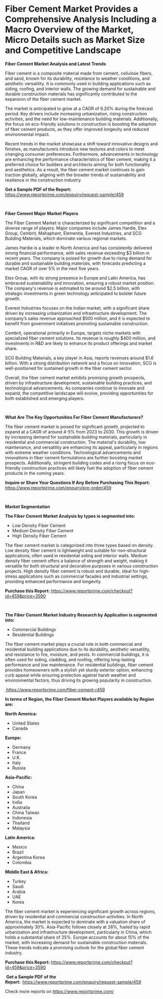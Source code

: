 <p><h1>Fiber Cement Market Provides a Comprehensive Analysis Including a Macro Overview of the Market, Micro Details such as Market Size and Competitive Landscape</h1></p><p><strong>Fiber Cement Market Analysis and Latest Trends</strong></p>
<p><p>Fiber cement is a composite material made from cement, cellulose fibers, and sand, known for its durability, resistance to weather conditions, and aesthetic versatility. It is commonly used in building applications such as siding, roofing, and interior walls. The growing demand for sustainable and durable construction materials has significantly contributed to the expansion of the fiber cement market.</p><p>The market is anticipated to grow at a CAGR of 6.20% during the forecast period. Key drivers include increasing urbanization, rising construction activities, and the need for low-maintenance building materials. Additionally, the focus on eco-friendly solutions in construction is boosting the adoption of fiber cement products, as they offer improved longevity and reduced environmental impact.</p><p>Recent trends in the market showcase a shift toward innovative designs and finishes, as manufacturers introduce new textures and colors to meet changing consumer preferences. Furthermore, advancements in technology are enhancing the performance characteristics of fiber cement, making it a preferred choice for builders and architects aiming for both functionality and aesthetics. As a result, the fiber cement market continues to gain traction globally, aligning with the broader trends of sustainability and resilience in the construction industry.</p></p>
<p><strong>Get a Sample PDF of the Report:&nbsp;</strong> <a href="https://www.reportprime.com/enquiry/request-sample/459?utm_campaign=2603&utm_medium=2&utm_source=Github&utm_content=ia&utm_term=18032025&utm_id=fiber-cement">https://www.reportprime.com/enquiry/request-sample/459</a></p>
<p>&nbsp;</p>
<p><strong>Fiber Cement Major Market Players</strong></p>
<p><p>The Fiber Cement Market is characterized by significant competition and a diverse range of players. Major companies include James Hardie, Etex Group, Cembrit, Mahaphant, Elementia, Everest Industries, and SCG Building Materials, which dominate various regional markets. </p><p>James Hardie is a leader in North America and has consistently delivered strong financial performance, with sales revenue exceeding $3 billion in recent years. The company is poised for growth due to rising demand for durable and sustainable building materials, with forecasts predicting a market CAGR of over 5% in the next five years.</p><p>Etex Group, with its strong presence in Europe and Latin America, has embraced sustainability and innovation, ensuring a robust market position. The company's revenue is estimated to be around $2.5 billion, with strategic investments in green technology anticipated to bolster future growth.</p><p>Everest Industries focuses on the Indian market, with a significant share driven by increasing urbanization and infrastructure development. The company’s sales revenue approached $500 million, and it is expected to benefit from government initiatives promoting sustainable construction.</p><p>Cembrit, operational primarily in Europe, targets niche markets with specialized fiber cement solutions. Its revenue is roughly $400 million, and investments in R&D are likely to enhance its product offerings and market share.</p><p>SCG Building Materials, a key player in Asia, reports revenues around $1.6 billion. With a strong distribution network and a focus on innovation, SCG is well-positioned for sustained growth in the fiber cement sector.</p><p>Overall, the fiber cement market exhibits promising growth prospects, driven by infrastructure development, sustainable building practices, and technological advancements. As companies continue to innovate and expand, the competitive landscape will evolve, providing opportunities for both established and emerging players.</p></p>
<p>&nbsp;</p>
<p><strong>What Are The Key Opportunities For Fiber Cement Manufacturers?</strong></p>
<p><p>The fiber cement market is poised for significant growth, projected to expand at a CAGR of around 4-5% from 2023 to 2030. This growth is driven by increasing demand for sustainable building materials, particularly in residential and commercial construction. The material's durability, low maintenance, and versatility are enhancing its appeal, particularly in regions with extreme weather conditions. Technological advancements and innovations in fiber cement formulations are further boosting market prospects. Additionally, stringent building codes and a rising focus on eco-friendly construction practices will likely fuel the adoption of fiber cement products in the coming years.</p></p>
<p><strong>Inquire or Share Your Questions If Any Before Purchasing This Report:</strong> <a href="https://www.reportprime.com/enquiry/pre-order/459?utm_campaign=2603&utm_medium=2&utm_source=Github&utm_content=ia&utm_term=18032025&utm_id=fiber-cement">https://www.reportprime.com/enquiry/pre-order/459</a></p>
<p>&nbsp;</p>
<p><strong>Market Segmentation</strong></p>
<p><strong>The Fiber Cement Market Analysis by types is segmented into:</strong></p>
<p><ul><li>Low Density Fiber Cement</li><li>Medium Density Fiber Cement</li><li>High Density Fiber Cement</li></ul></p>
<p><p>The fiber cement market is categorized into three types based on density. Low density fiber cement is lightweight and suitable for non-structural applications, often used in residential siding and interior walls. Medium density fiber cement offers a balance of strength and weight, making it versatile for both structural and decorative purposes in various construction projects. High density fiber cement is robust and durable, ideal for high-stress applications such as commercial facades and industrial settings, providing enhanced performance and longevity.</p></p>
<p><strong>Purchase this Report:&nbsp;</strong><a href="https://www.reportprime.com/checkout?id=459&price=3590&utm_campaign=2603&utm_medium=2&utm_source=Github&utm_content=ia&utm_term=18032025&utm_id=fiber-cement">https://www.reportprime.com/checkout?id=459&price=3590</a></p>
<p>&nbsp;</p>
<p><strong>The Fiber Cement Market Industry Research by Application is segmented into:</strong></p>
<p><ul><li>Commercial Buildings</li><li>Residential Buildings</li></ul></p>
<p><p>The fiber cement market plays a crucial role in both commercial and residential building applications due to its durability, aesthetic versatility, and resistance to fire, moisture, and pests. In commercial buildings, it is often used for siding, cladding, and roofing, offering long-lasting performance and low maintenance. For residential buildings, fiber cement provides homeowners with a stylish yet sturdy exterior option, enhancing curb appeal while ensuring protection against harsh weather and environmental factors, thus driving its growing popularity in construction.</p></p>
<p><a href="https://www.reportprime.com/fiber-cement-r459?utm_campaign=2603&utm_medium=2&utm_source=Github&utm_content=ia&utm_term=18032025&utm_id=fiber-cement">&nbsp;https://www.reportprime.com/fiber-cement-r459</a></p>
<p><strong>In terms of Region, the Fiber Cement Market Players available by Region are:</strong></p>
<p>
    <p> <strong> North America: </strong>
        <ul>
            <li>United States</li>
            <li>Canada</li>
        </ul>
        </p> 
    <p> <strong> Europe: </strong>
        <ul>
            <li>Germany</li>
            <li>France</li>
            <li>U.K.</li>
            <li>Italy</li>
            <li>Russia</li>
        </ul>
        </p> 
    <p> <strong> Asia-Pacific: </strong>
        <ul>
            <li>China</li>
            <li>Japan</li>
            <li>South Korea</li>
            <li>India</li>
            <li>Australia</li>
            <li>China Taiwan</li>
            <li>Indonesia</li>
            <li>Thailand</li>
            <li>Malaysia</li>
        </ul>
        </p> 
    <p> <strong> Latin America: </strong>
        <ul>
            <li>Mexico</li>
            <li>Brazil</li>
            <li>Argentina Korea</li>
            <li>Colombia</li>
        </ul>
        </p> 
    <p> <strong> Middle East & Africa: </strong>
        <ul>
            <li>Turkey</li>
            <li>Saudi</li>
            <li>Arabia</li>
            <li>UAE</li>
            <li>Korea</li>
        </ul>
    </p>
    </p>
<p><p>The fiber cement market is experiencing significant growth across regions, driven by residential and commercial construction activities. In North America, the market is expected to dominate with a valuation share of approximately 30%. Asia-Pacific follows closely at 28%, fueled by rapid urbanization and infrastructure development, particularly in China, which holds a substantial share of 25%. Europe accounts for about 15% of the market, with increasing demand for sustainable construction materials. These trends indicate a promising outlook for the global fiber cement industry.</p></p>
<p><strong>Purchase this Report: </strong><a href="https://www.reportprime.com/checkout?id=459&price=3590&utm_campaign=2603&utm_medium=2&utm_source=Github&utm_content=ia&utm_term=18032025&utm_id=fiber-cement">https://www.reportprime.com/checkout?id=459&price=3590</a></p>
<p>&nbsp;<strong>Get a Sample PDF of the Report:&nbsp;&nbsp;</strong><a href="https://www.reportprime.com/enquiry/request-sample/459?utm_campaign=2603&utm_medium=2&utm_source=Github&utm_content=ia&utm_term=18032025&utm_id=fiber-cement">https://www.reportprime.com/enquiry/request-sample/459</a></p>
<p><strong></strong></p>
<p>Check more reports on <a href="https://www.reportprime.com/?utm_campaign=2603&utm_medium=2&utm_source=Github&utm_content=ia&utm_term=18032025&utm_id=fiber-cement">https://www.reportprime.com/</a></p>